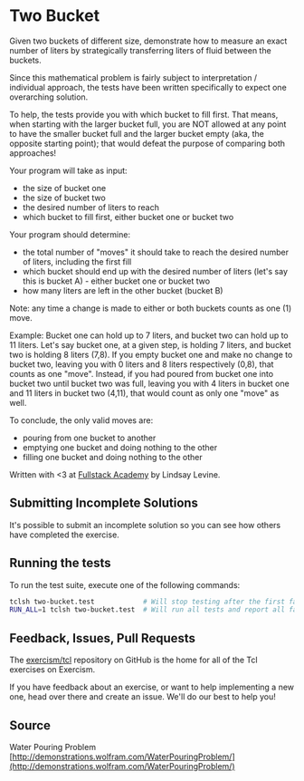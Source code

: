 # Two Bucket

Given two buckets of different size, demonstrate how to measure an exact number of liters by strategically transferring liters of fluid between the buckets.

Since this mathematical problem is fairly subject to interpretation / individual approach, the tests have been written specifically to expect one overarching solution.

To help, the tests provide you with which bucket to fill first. That means, when starting with the larger bucket full, you are NOT allowed at any point to have the smaller bucket full and the larger bucket empty (aka, the opposite starting point); that would defeat the purpose of comparing both approaches!

Your program will take as input:
- the size of bucket one
- the size of bucket two
- the desired number of liters to reach
- which bucket to fill first, either bucket one or bucket two

Your program should determine:
- the total number of "moves" it should take to reach the desired number of liters, including the first fill
- which bucket should end up with the desired number of liters (let's say this is bucket A) - either bucket one or bucket two
- how many liters are left in the other bucket (bucket B)

Note: any time a change is made to either or both buckets counts as one (1) move.

Example:
Bucket one can hold up to 7 liters, and bucket two can hold up to 11 liters. Let's say bucket one, at a given step, is holding 7 liters, and bucket two is holding 8 liters (7,8). If you empty bucket one and make no change to bucket two, leaving you with 0 liters and 8 liters respectively (0,8), that counts as one "move". Instead, if you had poured from bucket one into bucket two until bucket two was full, leaving you with 4 liters in bucket one and 11 liters in bucket two (4,11), that would count as only one "move" as well.

To conclude, the only valid moves are:
- pouring from one bucket to another
- emptying one bucket and doing nothing to the other
- filling one bucket and doing nothing to the other

Written with <3 at [Fullstack Academy](http://www.fullstackacademy.com/) by Lindsay Levine.


## Submitting Incomplete Solutions
It's possible to submit an incomplete solution so you can see how others have completed the exercise.

## Running the tests
To run the test suite, execute one of the following commands:

```bash
tclsh two-bucket.test            # Will stop testing after the first failure.
RUN_ALL=1 tclsh two-bucket.test  # Will run all tests and report all failures.
```

## Feedback, Issues, Pull Requests
The [exercism/tcl](https://github.com/exercism/tcl) repository on GitHub is
the home for all of the Tcl exercises on Exercism.

If you have feedback about an exercise, or want to help implementing a new
one, head over there and create an issue.  We'll do our best to help you!

## Source

Water Pouring Problem [http://demonstrations.wolfram.com/WaterPouringProblem/](http://demonstrations.wolfram.com/WaterPouringProblem/)

